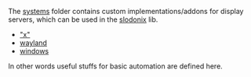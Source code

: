 The [systems](https://github.com/Hadhzy/slodon/tree/main/slodon/slodonix/systems) folder contains custom implementations/addons for display servers, which can be used in the [slodonix](https://github.com/Hadhzy/slodon/tree/main/slodon/slodonix/slodonix) lib.


- ["x"](https://github.com/Hadhzy/slodon/tree/main/slodon/slodonix/systems/x)
- [wayland](https://github.com/Hadhzy/slodon/tree/main/slodon/slodonix/systems/wayland)
- [windows](https://github.com/Hadhzy/slodon/tree/main/slodon/slodonix/systems/windows)

In other words useful stuffs for basic automation are defined here.
